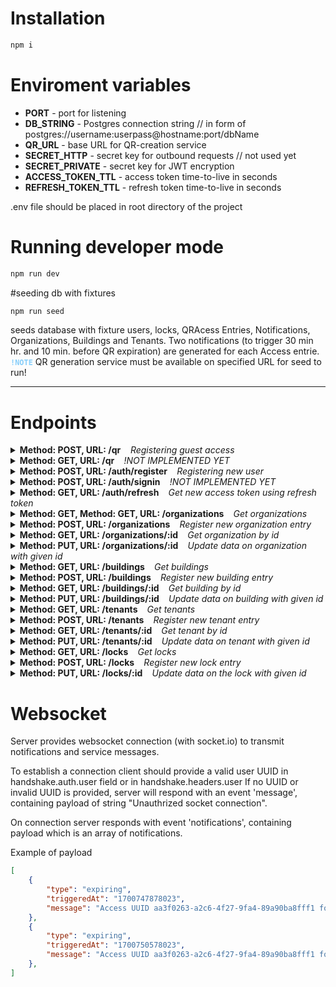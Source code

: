 # Installation

```bash
npm i
```

# Enviroment variables

* **PORT** - port for listening
* **DB_STRING** - Postgres connection string // in form of postgres://username:userpass@hostname:port/dbName
* **QR_URL** - base URL for QR-creation service
* **SECRET_HTTP** - secret key for outbound requests // not used yet
* **SECRET_PRIVATE** - secret key for JWT encryption
* **ACCESS_TOKEN_TTL** - access token time-to-live in seconds
* **REFRESH_TOKEN_TTL** - refresh token time-to-live in seconds

.env file should be placed in root directory of the project

# Running developer mode

```bash
npm run dev
```

#seeding db with fixtures

```bash
npm run seed
```
seeds database with fixture users, locks, QRAcess Entries, Notifications, Organizations, Buildings and Tenants. Two notifications (to trigger 30 min hr. and 10 min. before QR expiration) are generated for each Access entrie. \
<code style="color : lightskyblue">**!NOTE**</code> QR generation service must be available on specified URL for seed to run!

---

# Endpoints

<details>
  <summary><strong>Method: POST, URL: /qr</strong> <i> &nbsp&nbsp Registering guest access</i></summary> 
    Endpoint accepts JSON in the body of a POST request with specific fields and responds with a link to QR-code page. Also generates two notifications (to trigger 1 hr. and 15 min. before QR expiration).

    Example request:

    ```json
    {
        "phone": "+77771231235",
        "valid_from": 123456, 
        "valid_to": 123497,
        "locks":["3371ed33-2bd6-48ce-8d11-5823f04130f6", "51e15c7e-baa2-4cc3-9bab-f4094dbb3681"]
    }
    ```

    Requested Fields:

    * **phone** (string): The phone number for which the QR code is generated.
    * **locks** (array of strings): An array of strings representing UMANU controllers identificators.
    * **valid_from** (integer): The starting time of QR code, valid in Unix timestamp format (milliseconds). Minimum starting datetime is not earlier than current moment - 60 seconds
    * **valid_to** (integer): The expiration time of QR code, valid in Unix timestamp format (milliseconds). Minimum expiration time is not earlier than starting time + 1 hr.

    Example Response on Success:

    ```json
    {
        "success": true,
        "link": "http://192.168.76.71:3000/ae3fd5ac-c1c4-4efc-a990-31605c801c72"
    }
    ```

    Example Response on Failure:

    ```json
    {
        "success": false,
        "error": "string"
    }
    ```


    * **success** (boolean): Indicates the success of the operation. 
    * **link** (string): The link to the web page containing the generated QR code. Users can use this link to get the QR code.
    * **error** (string): error string contains details on the request failure   
</details>


<details>
  <summary><strong>Method: GET, URL: /qr  </strong> <i> &nbsp&nbsp !NOT IMPLEMENTED YET</i></summary> 
    Endpoint returns list of guest Qr access entries
</details>

<details>
  <summary><strong>Method: POST, URL: /auth/register </strong> <i> &nbsp&nbsp Registering new user</i></summary> 
    Endpoint accepts JSON in the body of a POST request with specific fields and responds with information on operation success.

Example request:

```json
{
    "phone": +770712312389,  
    "username": "testUser",
    "pass": "testPass",
    "role": "tenantAdmin",
    "canCreateQR": true,
    "buildingId": undefined,   
    "organizationId":undefined,
    "tenantId":"0999e7fe-8c08-4f24-b324-689a04d46915",
    "locks":undefined
}
```

Requested Fields:

* **username** (string): a login name of a user.
* **pass** (string): user's password.
* **role** ('user' | 'umanuAdmin' | 'buildingAdmin' | 'organizationAdmin' |'tenantAdmin'): sets level of user privileges
* **canCreateQR** (integer): denotes if user is allowed to create guest access entries (not used, as for now)
* **tenantId?** (string):  must be provided if user role is tenantAdmin
* **buildingId?** (string): must be provided if user role is buildingAdmin,
* **organizationId?** (string): must be provided if user role is organizationAdmin
* **locks** (string[]): must be provided if user role is user // list of locks uuids allowed for the user

<code style="color : red">**!IMPORTANT**</code>: Do not provide data to the optional fields that are not required for the role, the server will reject such requests

Example Response on Success:

```json
{
    "success": true,
}
```

Example Response on Failure:

```json
{
    "success": false,
    "error": "string"
}
```
</details>

<details>
  <summary><strong>Method: POST, URL: /auth/signin  </strong> <i> &nbsp&nbsp !NOT IMPLEMENTED YET</i></summary> 
Endpoint allows user to sign in. Returns user data, access token and refresh token in case of  successful authorization.
Example request:

```json
{
    "phone": +77078164958,  
    "pass": "testPass",
}
```
Example response in case of successful authorization:
```json
{
    "success": true,
    "id": "34d97fe7-f4ce-4d44-9680-af465e814e50",
     "phone": "+77078164958",
     "username": "Shawna_Berge",
     "role": "user",
     "canCreateQR": false,
     "buildingId": null,
     "organizationId": null,
     "tenantId": null,
      "locks": [
          "5e2e0a05-bfa1-46e9-98fa-6b5d1051978a",
          ...
      ],
     "accessToken": "eyJhbGciOiJIUzI1NiIsInR...",
      "refreshToken": "eyJhbGciOiJIUzI1NiIsInR5..."
}
```
Example Response on Failure:

```json
{
    "success": false,
    "error": "string"
}
```
</details>

<details>
  <summary><strong>Method: GET, URL: /auth/refresh  </strong> <i> &nbsp&nbsp Get new access token using refresh token </i></summary> 
Endpoint is used to automatically acquire access token using refresh token. Endpoint should be adressed mainly in case of **jwt expired** message in response to unsuccessful request. A valid refresh token should be provided in 'refreshToken' header of the request.

Example response on success:

```json
{
    "success": true,
    "accessToken": "eyJhbGciOi..."
}
```
</details>

<details>
  <summary><strong>Method: GET, Method: GET, URL: /organizations  </strong> <i> &nbsp&nbsp Get organizations</i></summary> 

Default request will return a full list of organizations available to the user.\
Additional query parameter is supported to narrow the list of organizations in response.Request will be rejected with error if invalid query parameter, or query parameter, that assume rights violation is provided.\
Query Parameter:
* **?organizations=** list of organizations identifiers 

Example response on success:

```json
{
    "success": true,
    "payload": [
        {
            "id": "0527228e-ba6f-4a9a-b2f7-b017921e437b",
            "name": "Jast, Turcotte and Schaefer",
            "legalAddress": "18359 Maynard Pines Apt. 787",
            "phone": "+77074453253",
            "email": "Celestino.Bergnaum22@hotmail.com",
            "isActive": true
        },
        ...
    ]
}
```
Example Response on Failure:
```json

{
    "success": false,
    "message": "User has no rights to access organizations data"
}
```
</details>

<details>
  <summary><strong>Method: POST, URL: /organizations  </strong> <i> &nbsp&nbsp Register new organization entry</i></summary> 

Create new organization entry in the database. Only available to users with "umanuAdmin" role.\
Example request:

```json
{
  "name": "MyOrganization",
  "legalAddress": "908 Ruecker Ridge Apt. 379",
  "phone": "+77079761717",
  "email": "King58@hotmail.com"
}
```
Requested Fields:
* **name** (string): a name of organization.
* **phone** (string, optional): The phone number.
* **legalAddress** (string, optional): legal address of the organization
* **email** (string, optional): contact email of the organization
* **isActive** (boolean, optional): denotes if organization is active. Automatically generated as true if not provided otherwise

Example response on success:

```json
{
    "success": true,
}
```
</details>

<details>
  <summary><strong>Method: GET, URL: /organizations/:id  </strong> <i> &nbsp&nbsp Get organization by id</i></summary> 
Get organization by id

Example response on success:

```json
{
    "success": true,
    "organization": {
        "id": "0527228e-ba6f-4a9a-b2f7-b017921e437b",
        "name": "SomeOrganizationName",
        "legalAddress": "18359 Maynard Pines Apt. 787",
        "phone": "+77074453253",
        "email": "Celestino.Bergnaum22@hotmail.com",
        "isActive": true
    }
}
```
</details>

<details>
  <summary><strong>Method: PUT, URL: /organizations/:id  </strong> <i> &nbsp&nbsp Update data on organization with given id</i></summary> 

Update data on organization with given id. Only available to users with "umanuAdmin" role.\
Example request:

```json
{
  "name": "MyOrganization",
  "legalAddress": "908 Ruecker Ridge Apt. 379",
  "phone": "+77079761717",
  "email": "King58@hotmail.com",
  "isActive": false
}
```

Example response on success:

```json
{
    "success": true,
}
```
</details>

<details>
  <summary><strong>Method: GET, URL: /buildings  </strong> <i> &nbsp&nbsp Get buildings</i></summary> 
Default request will return a full list of buildings available to the user.\
Additional query parameters are supported to narrow the list of organizations in response. Request will be rejected with error if invalid query parameters, or query parameters, that assume rights violation are provided.\
Query Parameter (multiple can be combined in one request):
* **?organizationId=** Filters buildings by an organization
* **?buildings=** list of buildings identifiers 

Example response on success:

```json
{
    "success": true,
    "payload": [
        {
            "id": "bdf63a7c-f92b-4583-8c17-fa60bd9ad933",
            "name": "Building #lWasr",
            "address": "2094 Gislason Motorway Apt. 711",
            "isActive": true,
            "organizationId": "ddbfb80a-3292-4a1e-ad88-bad54cbe0a08"
        },
        ...
    ]
}
```
Example Response on Failure:
```json

{
    "success": false,
    "message": "User has no rights to access building data"
}
```
</details>

<details>
  <summary><strong>Method: POST, URL: /buildings  </strong> <i> &nbsp&nbsp Register new building entry</i></summary> 

Create new organization entry in the database. Only available to users with "umanuAdmin" role.\
Example request:

```json
{
    "name": "Office center #1",
    "address": "Some address",
    "organizationId": "ddbfb80a-3292-4a1e-ad88-bad54cbe0a08"
}
```

Requested Fields:
* **name** (string): a name of the building.
* **address** (string): address of the building
* **organizationId** (string): Id of the organization with which the building is associated

Example response on success:

```json
{
    "success": true,
}
```
</details>

<details>
  <summary><strong>Method: GET, URL: /buildings/:id  </strong> <i> &nbsp&nbsp Get building by id</i></summary> 
Get building by id

Example response on success:

```json
{
    "success": true,
    "building": {
        "id": "f59bc65e-932c-4333-b411-3e5d67f96841",
        "name": "Building #aJ05K",
        "address": "5965 Kirlin Stream Suite 129",
        "isActive": true,
        "organizationId": "ddbfb80a-3292-4a1e-ad88-bad54cbe0a08"
    }
}
```
</details>

<details>
  <summary><strong>Method: PUT, URL: /buildings/:id  </strong> <i> &nbsp&nbsp Update data on building with given id</i></summary> 

Update data on building with given id.\
Example request:

```json
{
    "name": "Office center #1",
    "address": "Some address",
    "organizationId": "ddbfb80a-3292-4a1e-ad88-bad54cbe0a08",
    "isActive": false,
}
```

Example response on success:

```json
{
    "success": true,
}
```
</details>

<details>
  <summary><strong>Method: GET, URL: /tenants  </strong> <i> &nbsp&nbsp Get tenants</i></summary> 
Default request will return a full list of tenants available to the user.\
Additional query parameters are supported to narrow the list of organizations in response. Request will be rejected with error if invalid query parameters, or query parameters, that assume rights violation are provided.\
Query Parameter (multiple can be combined in one request):
* **?organizationId=** Filters tenants by an organization
* **?buildingId=** Filters tenants by a building
* **?tenants=** list of tenants identifiers

Example response on success:

```json
{
    "success": true,
    "payload": [
        {
            "id": "0999e7fe-8c08-4f24-b324-689a04d46915",
            "buildingId": "b43d1557-8787-4a33-a7c3-2d924056f7c8",
            "name": "ubiquitous parallelism",
            "legalAddress": "99283 Crist Plains Suite 851",
            "phone": "+77079629917",
            "email": "Janiya76@yahoo.com",
            "isActive": true,
            "locks": [
                "77113183-858d-4f0d-a273-278abfbfd3b4"
            ]
        },
        ...
    ]
}
```
Example Response on Failure:
```json

{
    "success": false,
    "message": "'Building Id specified in query does not match building associated with this administrator'"
}
```
</details>

<details>
  <summary><strong>Method: POST, URL: /tenants  </strong> <i> &nbsp&nbsp Register new tenant entry</i></summary> 

Create new tenant entry in the database. Available to users with "umanuAdmin" role or "organizationAdmin" role. Organization Administrator can create tenants only associated with his/her own organization.\
Example request:

```json
{
    "buildingId": "b43d1557-8787-4a33-a7c3-2d924056f7c8",
    "name": "Another Tenant",
    "legalAddress": "Another Address",
    "phone": "+77079629917",
    "email": "Tenant85@gmail.com",
    "locks": ["77113183-858d-4f0d-a273-278abfbfd3b4"]
}
```

* **buildingId?** (string): an Id of the building with which the tenant is associated,
* **name** (string): name of the tenant
* **phone** (string, optional): The phone number of the tenant.
* **legalAddress** (string, optional): legal address of the tenant
* **email** (string, optional): contact email of the tenant
* **locks** (string[]): a list of locks uuids tenant has access to

Example response on success:

```json
{
    "success": true,
}
```
</details>

<details>
  <summary><strong>Method: GET, URL: /tenants/:id  </strong> <i> &nbsp&nbsp Get tenant by id</i></summary> 
Get building by id

Example response on success:

```json
{
    "success": true,
    "tenant": {
        "id": "0999e7fe-8c08-4f24-b324-689a04d46915",
        "buildingId": "b43d1557-8787-4a33-a7c3-2d924056f7c8",
        "name": "ubiquitous parallelism",
        "legalAddress": "99283 Crist Plains Suite 851",
        "phone": "+77079629917",
        "email": "Janiya76@yahoo.com",
        "isActive": true,
        "locks": [
            "77113183-858d-4f0d-a273-278abfbfd3b4"
        ]
    }
}
```
</details>

<details>
  <summary><strong>Method: PUT, URL: /tenants/:id  </strong> <i> &nbsp&nbsp Update data on tenant with given id</i></summary> 

Update data on tenant with given id. 
Example request:

```json
{
    "buildingId": "b43d1557-8787-4a33-a7c3-2d924056f7c8",
    "name": "Updated Tenant",
    "legalAddress": "99283 Elm Street 851",
    "phone": "+77079629917",
    "email": "Lantz84@yahoo.com",
    "isActive": true,
    "locks": [
        "77113183-858d-4f0d-a273-278abfbfd3b4"
    ]
}
```

Example response on success:

```json
{
    "success": true,
}
```
</details>

<details>
  <summary><strong>Method: GET, URL: /locks  </strong> <i> &nbsp&nbsp Get locks</i></summary> 
    Endpoint allows you to retrieve the list of locks. JWT should be provided in Bearer token for the request.
Default request will return a full list of locks available to the user.
Additional query parameters are supported to narrow the list of locks in response

Example Response on Success:

```json
{
  "success": true,
  "payload": [
    "3371ed33-2bd6-48ce-8d11-5823f04130f6",
    "51e15c7e-baa2-4cc3-9bab-f4094dbb3681"
    //...
  ]
}
```

Response on Failure:

```json
{
  "success": false,
  "error": "Details on the request failure"
}
```

Query Parameters (multiple can be combined in query-parameters of one request):
* **?buildingId=**  Filters locks by a building 
* **?organizationId=** Filters locks by an organization
* **?locks=** list of locks identifiers 

<code style="color : red">**!IMPORTANT**</code>: If user has no access to the entity specified in query parameters a request will be rejected with an error
</details>

<details>
  <summary><strong>Method: POST, URL: /locks  </strong> <i> &nbsp&nbsp Register new lock entry</i></summary> 

Create new lock entry in the database. Only available to users with "umanuAdmin" role.\
Example request:

```json
{
    "name": "Front door lock #qw5o",
    "buildingId": "bdf63a7c-f92b-4583-8c17-fa60bd9ad933",
    "isActive": true,
    "type": "door"
}
```

Requested Fields:
* **name** (string): a name of the lock.
* **buildingId** (string): Id of the building in which the lock is installed
* **type** ("door" | "barrier"): a type of the lock.
* **isActive** (boolean, optional): denotes if lock is active. Automatically generated as true if not provided otherwise

Example response on success:

```json
{
    "success": true,
}
```
</details>

<details>
  <summary><strong>Method: PUT, URL: /locks/:id  </strong> <i> &nbsp&nbsp Update data on the lock with given id</i></summary> 

Update data on the lock with given id.\
Example request:

```json
{
    "name": "Renamed lock #2",
    "buildingId": "bdf63a7c-f92b-4583-8c17-fa60bd9ad933",
    "isActive": false,
    "type": "barrier"
}
```

Example response on success:

```json
{
    "success": true,
}
```
</details>


# Websocket 

Server provides websocket connection (with socket.io) to transmit notifications and service messages. 

To establish a connection client should provide a valid user UUID in
handshake.auth.user field or in handshake.headers.user
If no UUID or invalid UUID is provided, server will respond with an event 'message', containing payload of string "Unauthrized socket connection".

On connection server responds with event 'notifications', containing payload which is an array of notifications. 

Example of payload

```json
[
    {
        "type": "expiring",
        "triggeredAt": "1700747878023",
        "message": "Access UUID aa3f0263-a2c6-4f27-9fa4-89a90ba8fff1 for guest with phone number +77077629949 expires in 60 minutes"
    },
    {
        "type": "expiring",
        "triggeredAt": "1700750578023",
        "message": "Access UUID aa3f0263-a2c6-4f27-9fa4-89a90ba8fff1 for guest with phone number +77077629949 expires in 15 minutes"
    },
]
```
